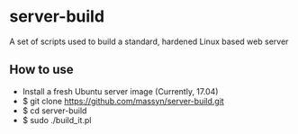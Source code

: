 # server-build

A set of scripts used to build a standard, hardened Linux based web server

## How to use
* Install a fresh Ubuntu server image (Currently, 17.04)
* $ git clone https://github.com/massyn/server-build.git
* $ cd server-build
* $ sudo ./build_it.pl
